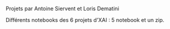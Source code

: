 Projets par Antoine Siervent et Loris Dematini

Différents notebooks des 6 projets d'XAI :
5 notebook et un zip.
